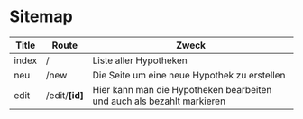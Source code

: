 # Sitemap

| Title | Route           | Zweck                                                                  |
| ----- | --------------- | ---------------------------------------------------------------------- |
| index | /               | Liste aller Hypotheken                                                 |
| neu   | /new            | Die Seite um eine neue Hypothek zu erstellen                           |
| edit  | /edit/**\[id]** | Hier kann man die Hypotheken bearbeiten und auch als bezahlt markieren |
